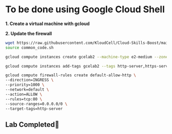 # **To be done using Google Cloud Shell**

**1. Create a virtual machine with gcloud**

**2. Update the firewall**

```bash
wget https://raw.githubusercontent.com/KloudCell/Cloud-Skills-Boost/main/resources/common_code.sh 2> /dev/null
source common_code.sh

gcloud compute instances create gcelab2 --machine-type e2-medium --zone $ZONE

gcloud compute instances add-tags gcelab2 --tags http-server,https-server --zone $ZONE

gcloud compute firewall-rules create default-allow-http \
--direction=INGRESS \
--priority=1000 \
--network=default \
--action=ALLOW \
--rules=tcp:80 \
--source-ranges=0.0.0.0/0 \
--target-tags=http-server
```

## Lab Completed🎉